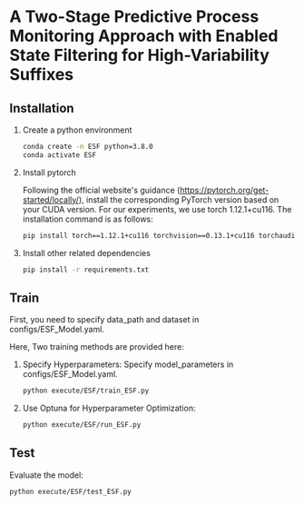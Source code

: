 # A Two-Stage Predictive Process Monitoring Approach with Enabled State Filtering for High-Variability Suffixes

## Installation

1. Create a python environment

    ```bash
    conda create -n ESF python=3.8.0
    conda activate ESF 
    ```

2. Install pytorch

    Following the official website's guidance (<https://pytorch.org/get-started/locally/>), install the corresponding PyTorch version based on your CUDA version. For our experiments, we use torch 1.12.1+cu116. The installation command is as follows:

    ```bash
    pip install torch==1.12.1+cu116 torchvision==0.13.1+cu116 torchaudio==0.12.1 --extra-index-url https://download.pytorch.org/whl/cu116
    ```

3. Install other related dependencies

    ```bash
    pip install -r requirements.txt
    ```

## Train
First, you need to specify data_path and dataset in configs/ESF_Model.yaml. 

Here, Two training methods are provided here:

1. Specify Hyperparameters:
    Specify model_parameters in   configs/ESF_Model.yaml.
    ```bash
    python execute/ESF/train_ESF.py
    ```
2. Use Optuna for Hyperparameter Optimization:
    ```bash
    python execute/ESF/run_ESF.py
    ```
## Test

Evaluate the model:

    python execute/ESF/test_ESF.py



